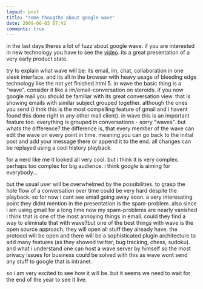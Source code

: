 ```yaml
---
layout: post
title: "some thougths about google wave"
date: 2009-06-03 07:42
comments: true
---
```

in the last days theres a lot of fuzz about google wave. if you are interested in new technology you have to see the [video](http://wave.google.com/). its a great presentation of a very early product state.

try to explain what wave will be: its email, im, chat, collaboration in one sleek interface. and its all in the browser with heavy usage of bleeding edge technology like the not yet finished html 5. in wave the basic thing is a "wave". consider it like a im/email-conversation on steroids. if you now google mail you should be familiar with its great conversation view. that is showing emails with similar subject grouped together. although the ones you send (i thnk this is the most compelling feature of gmail and i havent found this done right in any other mail client). in wave this is an important feature too. everything is grouped in conversations - sorry "waves". but whats the difference? the difference is, that every member of the wave can edit the wave on every point in time. meaning you can go back to the initial post and add your message there or append it to the end. all changes can be replayed using a cool history playback.

for a nerd like me it looked all very cool. but i think it is very complex. perhaps too complex for big audience. i think google is aiming for everybody...

but the usual user will be overwhelmed by the possibilities. to grasp the hole flow of a conversation over time could be very hard despite the playback. so for now i cant see email going away soon. a very interesating point they didnt mention in the presentation is the spam-problem. also since i am using gmail for a long time now my spam-problems are nearly vanished i think that is one of the most annoying things in email. could they find a way to eliminate that with wave?but one of the best things with wave is the open source approach. they will open all stuff they already have. the protocol will be open and there will be a sophisticated plugin architecture to add many features (as they showed twitter, bug tracking, chess, sudoku). and what i understand one can host a wave server by himself so the most privacy issues for business could be solved with this as wave wont send any stuff to google that is intranet.

so i am very excited to see how it will be. but it seems we need to wait for the end of the year to see it live. 